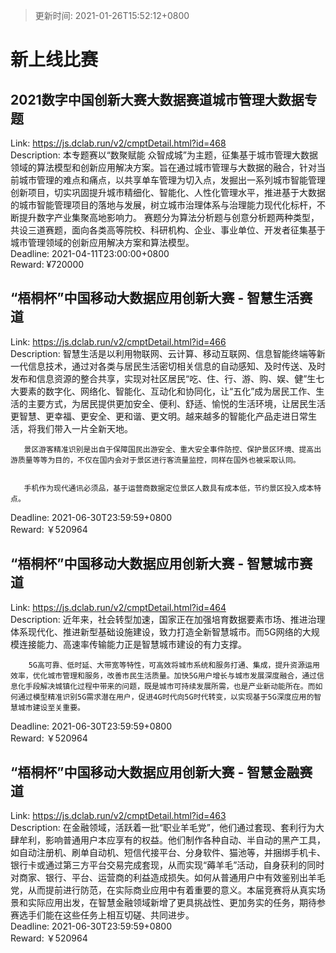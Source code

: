 > 更新时间: 2021-01-26T15:52:12+0800 

# 新上线比赛


## 2021数字中国创新大赛大数据赛道城市管理大数据专题
Link: https://js.dclab.run/v2/cmptDetail.html?id=468  
Description: 本专题赛以“数聚赋能 众智成城”为主题，征集基于城市管理大数据领域的算法模型和创新应用解决方案。旨在通过城市管理与大数据的融合，针对当前城市管理的难点和痛点，以共享单车管理为切入点，发掘出一系列城市智能管理创新项目，切实巩固提升城市精细化、智能化、人性化管理水平，推进基于大数据的城市智能管理项目的落地与发展，树立城市治理体系与治理能力现代化标杆，不断提升数字产业集聚高地影响力。
赛题分为算法分析题与创意分析题两种类型，共设三道赛题，面向各类高等院校、科研机构、企业、事业单位、开发者征集基于城市管理领域的创新应用解决方案和算法模型。  
Deadline: 2021-04-11T23:00:00+0800  
Reward: ¥720000  

## “梧桐杯”中国移动大数据应用创新大赛 - 智慧生活赛道
Link: https://js.dclab.run/v2/cmptDetail.html?id=466  
Description:        智慧生活是以利用物联网、云计算、移动互联网、信息智能终端等新一代信息技术，通过对各类与居民生活密切相关信息的自动感知、及时传送、及时发布和信息资源的整合共享，实现对社区居民“吃、住、行、游、购、娱、健”生七大要素的数字化、网络化、智能化、互动化和协同化，让“五化”成为居民工作、生活的主要方式，为居民提供更加安全、便利、舒适、愉悦的生活环境，让居民生活更智慧、更幸福、更安全、更和谐、更文明。越来越多的智能化产品走进日常生活，将我们带入一片全新天地。


       景区游客精准识别是出自于保障国民出游安全、重大安全事件防控、保护景区环境、提高出游质量等等为目的，不仅在国内会对于景区进行客流量监控，同样在国外也被采取认同。


       手机作为现代通讯必须品，基于运营商数据定位景区人数具有成本低，节约景区投入成本特点。
  
Deadline: 2021-06-30T23:59:59+0800  
Reward: ￥520964  

## “梧桐杯”中国移动大数据应用创新大赛 - 智慧城市赛道
Link: https://js.dclab.run/v2/cmptDetail.html?id=464  
Description:        近年来，社会转型加速，国家正在加强培育数据要素市场、推进治理体系现代化、推进新型基础设施建设，致力打造全新智慧城市。而5G网络的大规模连接能力、高速率传输能力正是智慧城市建设的有力支撑。

        5G高可靠、低时延、大带宽等特性，可高效将城市系统和服务打通、集成，提升资源运用效率，优化城市管理和服务，改善市民生活质量。加快5G用户增长与城市发展深度融合，通过信息化手段解决城镇化过程中带来的问题，既是城市可持续发展所需，也是产业新动能所在。而如何通过模型精准识别5G需求潜在用户，促进4G时代向5G时代转变，以实现基于5G深度应用的智慧城市建设至关重要。
  
Deadline: 2021-06-30T23:59:59+0800  
Reward: ￥520964  

## “梧桐杯”中国移动大数据应用创新大赛 - 智慧金融赛道
Link: https://js.dclab.run/v2/cmptDetail.html?id=463  
Description:        在金融领域，活跃着一批“职业羊毛党”，他们通过套现、套利行为大肆牟利，影响普通用户本应享有的权益。他们制作各种自动、半自动的黑产工具，如自动注册机、刷单自动机、短信代接平台、分身软件、猫池等，并捆绑手机卡、银行卡或通过第三方平台交易完成套现，从而实现“薅羊毛”活动，自身获利的同时对商家、银行、平台、运营商的利益造成损失。如何从普通用户中有效鉴别出羊毛党，从而提前进行防范，在实际商业应用中有着重要的意义。本届竞赛将从真实场景和实际应用出发，在智慧金融领域新增了更具挑战性、更加务实的任务，期待参赛选手们能在这些任务上相互切磋、共同进步。  
Deadline: 2021-06-30T23:59:59+0800  
Reward: ￥520964  

